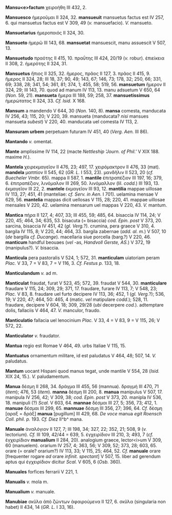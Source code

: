 **Mansu\<e\>factum** χειροήθη III 432, 2.

**Mansuesco** ἡμεροῦμαι II 324, 32. **mansueuit** mansuetus factus est
IV 257, 6. qui mansuetus factus est V 309, 49 (*v.* mansuefacio). *V.*
mansueto.

**Mansuetarius** ἡμεροποιός II 324, 30.

**Mansueto** ἡμερῶ III 143, 68. **mansue­tat** mansuescit, manu assuescit
V 507, 13.

**Mansuetudo** πραότης II 415, 10. πραΰτης III 424, 20/19 (*v.* robur).
ἐπιείκεια II 308, 2. ἡμερότης II 324, 31.

**Mansuetus** ἤπιος II 325, 32. ἥμερος, πρᾶος II 127, 3. πρᾶος II 415,
9. ἥμερος II 324, 28; III 18, 37; 90, 49; 143, 67; 146, 73; 178, 32;
250, 66; 331, 69; 338, 28; 341, 54; 361, 81; 374, 1; 455, 58; 519, 56.
**mansuetum** ἥμερον II 324, 29; III 143, 70. quod ad manum IV 113, 13.
manu adsuetum V 650, 64 (*Non.* 59, 21). **mansueta** ἥμερα III 188, 59;
258, 37. **mansuetissimus** ἡμερώτατος II 324, 33. *Cf. Isid.* X 168.

**Mansum** a mandendo V 644, 30 (*Non.* 140, 8). **mansa** comesta,
manducata IV 256, 43; 115, 20; V 220, 39. mansueta (manducata? *nisi*
mansues mansueta *subest*) V 220, 40. manducata uel comesta IV 113, 2.

**Mansuram urbem** perpetuam futuram IV 451, 40 (*Verg. Aen.* III 86).

**Mantando** *v.* omentat.

**Mante** amplissime IV 114, 22 (macte *Nettleship 'Journ. of Phil.'* V
XIX 188. maxime *H.*).

**Mantela** χειρεκμαγεῖον II 476, 23; 497, 17. χειρόμακτρον II 476, 33
(mat). **mandela** μαππίον II 545, 62 (*GR. L.* I 553, 23). μανδῆλιν II
523, 20 (*cf. Buecheler Vmbr.* 65). mappa II 587, 1. **mantile**
ἐπιτραπέζιον III 197, 16; 379, 6. ἐπιτραπέζιον, λινόμαλον III 269, 50.
λινόμαλλον (lil. *codd.*) III 193, 13. ἐκμαγεῖον III 22, 2. **mantele**
ἐκμαγεῖον III 93, 12. **mantilia** mappae uillosae IV 113, 27; 451, 41
(manteliae: *cf. Serv. in Aen.* I 701). uelamina mensae V 629, 56.
**mantelia** mappas dicit uellosas V 115, 28; 220, 41. mappae uillosae
mensales V 220, 42. uelamina mensarum uel mappas V 220, 43. *V.* mantum.

**Mantica** πήρα II 127, 4; 407, 33; III 455, 59; 485, 64. bisaccia IV
114, 24; V 220, 45; 464, 34; 635, 53. bisacuta (= bisaccia) *cod. Epin.
post* V 373, 20. sarcina, bisaccia IV 451, 42 (*gl. Verg.*?). crumina,
pera graece V 310, 4. bargila IV 115, 8; V 220, 44; 464, 33. bargila
zabernae (*add. al. m.*) V 507, 10 (*de* bargilla *cf. Ducange*).
macellaria siue porcella (barg.?) V 220, 46. **manticum** handful
beouaes (*vel* -as, *Handvoll Gerste, AS.*) V 372, 19 (manipulus?).
*V.* bisaccia.

**Manticula** pera pastoralis V 524, 1; 572, 31. **manticulam**
uiatoriam peram *Plac.* V 33, 7 = V 83, 7 = V 116, 3. *Cf. Festus p.*
133, 18.

**Manticulandum** *v.* ad m.

**Manticulat** fraudat, furat V 523, 45; 572, 39. fraudat V 544, 30.
**manti­culare** fraudare V 115, 24; 309, 29; 371, 17. fraudare, furare
IV 113, 7; V 548, 23; *Plac.* V 83, 8. fraudare uel furto decipere IV
113, 36; 452, 1 (*gl. Verg.*?); 536, 19; V 220, 47; 464, 50: 465, 4
(matic. *vel* matipulare *codd.*); 528, 11. fraudare, decipere V 604,
18; 309, 29/28 (*ubi* decerpere *cod.*). adtemptare dolis, fallaciis V
464, 47. *V.* manculor, fraudo.

**Manticulatio** fallacia uel lenocinium *Plac.* V 33, 4 = V 83, 9 = V
115, 26; V 572, 22.

**Manticulator** *v.* fraudator.

**Mantua** regio est Romae V 464, 49. urbs Italiae V 115, 15.

**Mantuatus** ornamentum militare, id est paludatus V 464, 48; 507, 14.
*V.* paludatus.

**Mantum** uocant Hispani quod manus tegat, unde mantile V 554, 28
(*Isid.* XIX 24, 15.). *V.* paludamentum.

**Manua** δέσμη II 268, 34. δράγμα III 455, 56 (mannua). δραγμή III 470,
71 (*item*); 476, 53 (*item*). **manna** δέσμη III 200, 8. **manua**
manipulus V 507, 17. manipula IV 256, 42; V 309, 38; *cod. Epin. post* V
373, 20. manipla IV 536, 18. manipuli (?) *Scal.* V 603, 64. **mannae**
δέσμαι III 27, 5; 356, 73; 412, 1. **manuae** δέσμαι III 299, 65.
**mannuae** δέσμη III 356, 27; 396, 64. *Cf.* δέσμη [αραξ = δράξ]
**manua** [pugillum] III 429, 68. *De voce* manua *egit Roensch Coll.
phil. p.* 193. *Cf. Diez* II^b^ mana.

**Manuale** ἀναλόγιον II 127, 7; III 198, 34; 327, 22; 352, 21; 508, 9
(*v.* lectorium). *Cf.* III 109, 42/44 = 639, 5. ἐγχειρίδιον III 210, 3;
493, 7 (*cf.* ἐγχειρίδιον **manualium** II 284, 20). analogium graece,
lector\<i\>um V 309, 60 (manuelem). orarium IV 257, 4; 363, 56; V 309,
52; 373, 28; 603, 65. orare (= orale? orarium?) IV 113, 33; V 115, 25;
464, 52. *Cf.* **manuale** orare [frequenter rogare *ad* orare
*infinit. spectant*] V 507, 15. liber ad gerendum aptus qui ἐγχειρίδιον
dicitur *Scal.* V 605, 6 (*Osb.* 360).

**Manuales** forfices ferrarii V 221, 1.

**Manualis** *v.* mola m.

**Manualium** *v.* manuale.

**Manubiae** σκῦλα ἀπὸ ζώντων ἀφαιρούμενα II 127, 6. σκῦλα (singularia
non habet) II 434, 14 (*GR. L.* I 33, 16).
